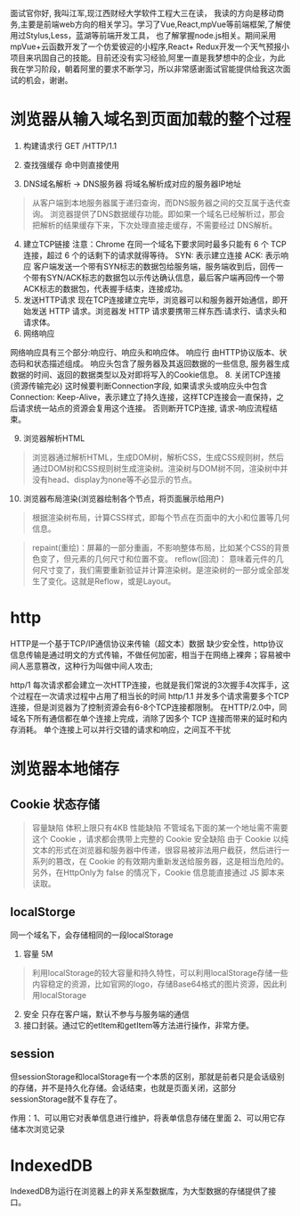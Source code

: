 面试官你好, 我叫江军,现江西财经大学软件工程大三在读，
我读的方向是移动商务,主要是前端web方向的相关学习。学习了Vue,React,mpVue等前端框架,了解使用过Stylus,Less，蓝湖等前端开发工具， 也了解掌握node.js相关。期间采用mpVue+云函数开发了一个仿爱彼迎的小程序,React+ Redux开发一个天气预报小项目来巩固自己的技能。目前还没有实习经验,阿里一直是我梦想中的企业，为此我在学习阶段，朝着阿里的要求不断学习，所以非常感谢面试官能提供给我这次面试的机会，谢谢。


# 浏览器从输入域名到页面加载的整个过程
  1. 构建请求行
  GET /HTTP/1.1
  2. 查找强缓存 命中则直接使用

  3. DNS域名解析 -> DNS服务器 将域名解析成对应的服务器IP地址
  > 从客户端到本地服务器属于递归查询，而DNS服务器之间的交互属于迭代查询。
  >浏览器提供了DNS数据缓存功能。即如果一个域名已经解析过，那会把解析的结果缓存下来，下次处理直接走缓存，不需要经过 DNS解析。
  4. 建立TCP链接
  注意：Chrome 在同一个域名下要求同时最多只能有 6 个 TCP 连接，超过 6 个的话剩下的请求就得等待。
     SYN: 表示建立连接
     ACK: 表示响应
     客户端发送一个带有SYN标志的数据包给服务端，服务端收到后，回传一个带有SYN/ACK标志的数据包以示传达确认信息，最后客户端再回传一个带ACK标志的数据包，代表握手结束，连接成功。
  5. 发送HTTP请求
  现在TCP连接建立完毕，浏览器可以和服务器开始通信，即开始发送 HTTP 请求。浏览器发 HTTP 请求要携带三样东西:请求行、请求头和请求体。
  6. 网络响应
  
  网络响应具有三个部分:响应行、响应头和响应体。
  响应行 由HTTP协议版本、状态码和状态描述组成。
  响应头包含了服务器及其返回数据的一些信息, 服务器生成数据的时间、返回的数据类型以及对即将写入的Cookie信息。
  8. 关闭TCP连接(资源传输完必)
  这时候要判断Connection字段, 如果请求头或响应头中包含Connection: Keep-Alive，表示建立了持久连接，这样TCP连接会一直保持，之后请求统一站点的资源会复用这个连接。
  否则断开TCP连接, 请求-响应流程结束。
  
  9. 浏览器解析HTML
  > 浏览器通过解析HTML，生成DOM树，解析CSS，生成CSS规则树，然后通过DOM树和CSS规则树生成渲染树。渲染树与DOM树不同，渲染树中并没有head、display为none等不必显示的节点。
  10. 浏览器布局渲染(浏览器绘制各个节点，将页面展示给用户)
  > 根据渲染树布局，计算CSS样式，即每个节点在页面中的大小和位置等几何信息。

  > repaint(重绘)：屏幕的一部分重画，不影响整体布局，比如某个CSS的背景色变了，但元素的几何尺寸和位置不变。
    reflow(回流)： 意味着元件的几何尺寸变了，我们需要重新验证并计算渲染树。是渲染树的一部分或全部发生了变化。这就是Reflow，或是Layout。


# http
  HTTP是一个基于TCP/IP通信协议来传输（超文本）数据
  缺少安全性，http协议信息传输是通过明文的方式传输，不做任何加密，相当于在网络上裸奔；容易被中间人恶意篡改，这种行为叫做中间人攻击;


  http/1 每次请求都会建立一次HTTP连接，也就是我们常说的3次握手4次挥手，这个过程在一次请求过程中占用了相当长的时间
  http/1.1 并发多个请求需要多个TCP连接，但是浏览器为了控制资源会有6-8个TCP连接都限制。
  在HTTP/2.0中，同域名下所有通信都在单个连接上完成，消除了因多个 TCP 连接而带来的延时和内存消耗。
  单个连接上可以并行交错的请求和响应，之间互不干扰


# 浏览器本地储存
  ## Cookie 状态存储
  > 容量缺陷 体积上限只有4KB
  > 性能缺陷 不管域名下面的某一个地址需不需要这个 Cookie ，请求都会携带上完整的 Cookie
  > 安全缺陷 由于 Cookie 以纯文本的形式在浏览器和服务器中传递，很容易被非法用户截获，然后进行一系列的篡改，在 Cookie 的有效期内重新发送给服务器，这是相当危险的。另外，在HttpOnly为 false 的情况下，Cookie 信息能直接通过 JS 脚本来读取。

  ## localStorge
  同一个域名下，会存储相同的一段localStorage
  1. 容量 5M  
  >利用localStorage的较大容量和持久特性，可以利用localStorage存储一些内容稳定的资源，比如官网的logo，存储Base64格式的图片资源，因此利用localStorage
  2. 安全 只存在客户端，默认不参与与服务端的通信
  3. 接口封装。通过它的etItem和getItem等方法进行操作，非常方便。

  ## session
  但sessionStorage和localStorage有一个本质的区别，那就是前者只是会话级别的存储，并不是持久化存储。会话结束，也就是页面关闭，这部分sessionStorage就不复存在了。

  作用：1、可以用它对表单信息进行维护，将表单信息存储在里面
        2、可以用它存储本次浏览记录

  # IndexedDB
  IndexedDB为运行在浏览器上的非关系型数据库，为大型数据的存储提供了接口。